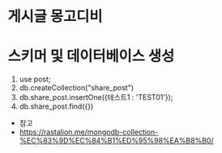 # 게시글 몽고디비
# 스키머 및 데이터베이스 생성
1. use post;
2. db.createCollection("share_post")
3. db.share_post.insertOne({테스트1 : 'TEST01'}); 
4. db.share_post.find({})
- 참고
- https://rastalion.me/mongodb-collection-%EC%83%9D%EC%84%B1%ED%95%98%EA%B8%B0/